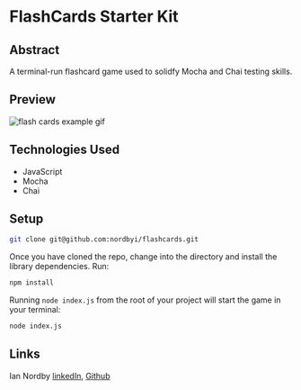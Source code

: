 # FlashCards Starter Kit

## Abstract

A terminal-run flashcard game used to solidfy Mocha and Chai testing skills.

## Preview

![flash cards example gif](https://media.giphy.com/media/1zkb1q58eTiTH6D7wc/giphy.gif)

## Technologies Used

- JavaScript
- Mocha
- Chai

## Setup

```bash
git clone git@github.com:nordbyi/flashcards.git
```

Once you have cloned the repo, change into the directory and install the library dependencies. Run:

```bash
npm install
```

Running `node index.js` from the root of your project will start the game in your terminal:

```bash
node index.js
```

## Links

Ian Nordby
[linkedIn](https://www.linkedin.com/in/iannordby/), [Github](https://github.com/nordbyi)
